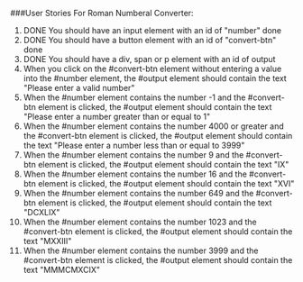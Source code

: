 ###User Stories For Roman Numberal Converter: 

1. DONE You should have an input element with an id of "number"  done  
1. DONE You should have a button element with an id of "convert-btn" done 
1. DONE You should have a div, span or p element with an id of output
1. When you click on the #convert-btn element without entering a value into the #number element, the #output element should contain the text "Please enter a valid number"
1. When the #number element contains the number -1 and the #convert-btn element is clicked, the #output element should contain the text "Please enter a number greater than or equal to 1"
1. When the #number element contains the number 4000 or greater and the #convert-btn element is clicked, the #output element should contain the text "Please enter a number less than or equal to 3999"
1. When the #number element contains the number 9 and the #convert-btn element is clicked, the #output element should contain the text "IX"
1. When the #number element contains the number 16 and the #convert-btn element is clicked, the #output element should contain the text "XVI"
1. When the #number element contains the number 649 and the #convert-btn element is clicked, the #output element should contain the text "DCXLIX"
1. When the #number element contains the number 1023 and the #convert-btn element is clicked, the #output element should contain the text "MXXIII"
1. When the #number element contains the number 3999 and the #convert-btn element is clicked, the #output element should contain the text "MMMCMXCIX"